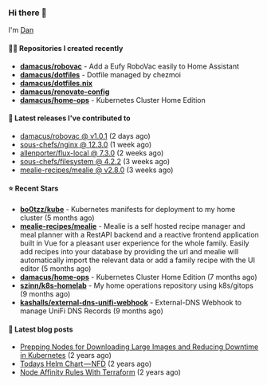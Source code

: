 

### Hi there 👋

I'm [Dan](https://medium.com/@dan.m.webb)

#### 👨‍💻 Repositories I created recently
- **[damacus/robovac](https://github.com/damacus/robovac)** - Add a Eufy RoboVac easily to Home Assistant
- **[damacus/dotfiles](https://github.com/damacus/dotfiles)** - Dotfile managed by chezmoi
- **[damacus/dotfiles.nix](https://github.com/damacus/dotfiles.nix)**
- **[damacus/renovate-config](https://github.com/damacus/renovate-config)**
- **[damacus/home-ops](https://github.com/damacus/home-ops)** - Kubernetes Cluster Home Edition

#### 🚀 Latest releases I've contributed to


- [damacus/robovac @ v1.0.1](https://github.com/damacus/robovac/releases/tag/v1.0.1) (2 days ago)
- [sous-chefs/nginx @ 12.3.0](https://github.com/sous-chefs/nginx/releases/tag/12.3.0) (1 week ago)
- [allenporter/flux-local @ 7.3.0](https://github.com/allenporter/flux-local/releases/tag/7.3.0) (2 weeks ago)
- [sous-chefs/filesystem @ 4.2.2](https://github.com/sous-chefs/filesystem/releases/tag/4.2.2) (3 weeks ago)
- [mealie-recipes/mealie @ v2.8.0](https://github.com/mealie-recipes/mealie/releases/tag/v2.8.0) (3 weeks ago)

#### ⭐ Recent Stars


- **[bo0tzz/kube](https://github.com/bo0tzz/kube)** - Kubernetes manifests for deployment to my home cluster (5 months ago)
- **[mealie-recipes/mealie](https://github.com/mealie-recipes/mealie)** - Mealie is a self hosted recipe manager and meal planner with a RestAPI backend and a reactive frontend application built in Vue for a pleasant user experience for the whole family. Easily add recipes into your database by providing the url and mealie will automatically import the relevant data or add a family recipe with the UI editor (5 months ago)
- **[damacus/home-ops](https://github.com/damacus/home-ops)** - Kubernetes Cluster Home Edition (7 months ago)
- **[szinn/k8s-homelab](https://github.com/szinn/k8s-homelab)** - My home operations repository using k8s/gitops (9 months ago)
- **[kashalls/external-dns-unifi-webhook](https://github.com/kashalls/external-dns-unifi-webhook)** - External-DNS Webhook to manage UniFi DNS Records (9 months ago)

#### 📄 Latest blog posts
- [Prepping Nodes for Downloading Large Images and Reducing Downtime in Kubernetes](https://medium.com/@dan.m.webb/prepping-nodes-for-downloading-large-images-and-reducing-downtime-in-kubernetes-551ead53f0?source=rss-bbba9c670f6e------2) (2 years ago)
- [Todays Helm Chart — NFD](https://medium.com/@dan.m.webb/todays-helm-chart-nfd-efe64f156edd?source=rss-bbba9c670f6e------2) (2 years ago)
- [Node Affinity Rules With Terraform](https://awstip.com/node-affinity-rules-with-terraform-a0766e0bb1da?source=rss-bbba9c670f6e------2) (2 years ago)
